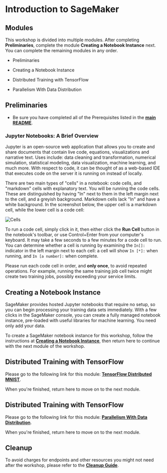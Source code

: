 # Introduction to SageMaker

## Modules

This workshop is divided into multiple modules. After completing **Preliminaries**, complete the module **Creating a Notebook Instance** next.  You can complete the remaining modules in any order. 

- Preliminaries

- Creating a Notebook Instance

- Distributed Training with TensorFlow  

- Parallelism With Data Distribution

## Preliminaries

- Be sure you have completed all of the Prerequisites listed in the [**main README**](../README.md). 

### Jupyter Notebooks:  A Brief Overview

Jupyter is an open-source web application that allows you to create and share documents that contain live code, equations, visualizations and narrative text. Uses include: data cleaning and transformation, numerical simulation, statistical modeling, data visualization, machine learning, and much more. With respect to code, it can be thought of as a web-based IDE that executes code on the server it is running on instead of locally. 

There are two main types of "cells" in a notebook:  code cells, and "markdown" cells with explanatory text. You will be running the code cells.  These are distinguished by having "In" next to them in the left margin next to the cell, and a greyish background.  Markdown cells lack "In" and have a white background. In the screenshot below, the upper cell is a markdown cell, while the lower cell is a code cell:

![Cells](../images/cells.png)

To run a code cell, simply click in it, then either click the **Run Cell** button in the notebook's toolbar, or use Control+Enter from your computer's keyboard. It may take a few seconds to a few minutes for a code cell to run. You can determine whether a cell is running by examining the `In[]:` indicator in the left margin next to each cell:  a cell will show `In [*]:` when running, and `In [a number]:` when complete.

Please run each code cell in order, and **only once**, to avoid repeated operations.  For example, running the same training job cell twice might create two training jobs, possibly exceeding your service limits.


## Creating a Notebook Instance

SageMaker provides hosted Jupyter notebooks that require no setup, so you can begin processing your training data sets immediately. With a few clicks in the SageMaker console, you can create a fully managed notebook instance, pre-loaded with useful libraries for machine learning. You need only add your data.

To create a SageMaker notebook instance for this workshop, follow the instructions at [**Creating a Notebook Instance**](../NotebookCreation), then return here to continue with the next module of the workshop.


## Distributed Training with TensorFlow 

Please go to the following link for this module:  [**TensorFlow Distributed MNIST**](../modules/TensorFlow_Distributed_MNIST.md). 

When you're finished, return here to move on to the next module.  

## Distributed Training with TensorFlow 

Please go to the following link for this module:  [**Parallelism With Data Distribution**](../modules/Parallelism_Data_Distribution.md). 

When you're finished, return here to move on to the next module.  

## Cleanup

To avoid charges for endpoints and other resources you might not need after the workshop, please refer to the [**Cleanup Guide**](../CleanupGuide).
